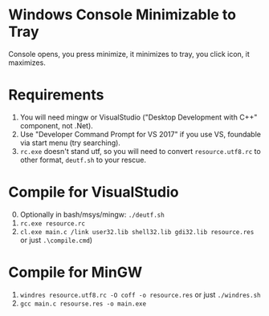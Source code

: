 # Windows Console Minimizable to Tray

Console opens, you press minimize, it minimizes to tray, you click icon, it maximizes.

# Requirements

1. You will need mingw or VisualStudio ("Desktop Development with C++" component, not .Net).
2. Use "Developer Command Prompt for VS 2017" if you use VS, foundable via start menu (try searching).
3. `rc.exe` doesn't stand utf, so you will need to convert `resource.utf8.rc` to other format, `deutf.sh` to your rescue.

# Compile for VisualStudio

0. Optionally in bash/msys/mingw: `./deutf.sh`
1. `rc.exe resource.rc`
2. `cl.exe main.c /link user32.lib shell32.lib gdi32.lib resource.res` or just `.\compile.cmd`)

# Compile for MinGW

1. `windres resource.utf8.rc -O coff -o resource.res` or just `./windres.sh`
2. `gcc main.c resourse.res -o main.exe`
